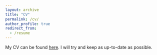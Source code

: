 ```yaml
---
layout: archive
title: "CV"
permalink: /cv/
author_profile: true
redirect_from:
  - /resume
---
```


My CV can be found [here](https://andreeaiana.github.io/files/231025_CV_AIANA.pdf). I will try and keep as up-to-date as possible.
